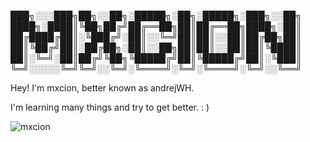 
███╗░░░███╗██╗░░██╗░█████╗░██╗░█████╗░███╗░░██╗
████╗░████║╚██╗██╔╝██╔══██╗██║██╔══██╗████╗░██║
██╔████╔██║░╚███╔╝░██║░░╚═╝██║██║░░██║██╔██╗██║
██║╚██╔╝██║░██╔██╗░██║░░██╗██║██║░░██║██║╚████║
██║░╚═╝░██║██╔╝╚██╗╚█████╔╝██║╚█████╔╝██║░╚███║
╚═╝░░░░░╚═╝╚═╝░░╚═╝░╚════╝░╚═╝░╚════╝░╚═╝░░╚══╝

Hey! I'm mxcion, better known as andrejWH.

I'm learning many things and try to get better. : )
<p align="left"> <img src="https://komarev.com/ghpvc/?username=mxcion&color=blue&style=plastic" alt="mxcion" /> </p>
